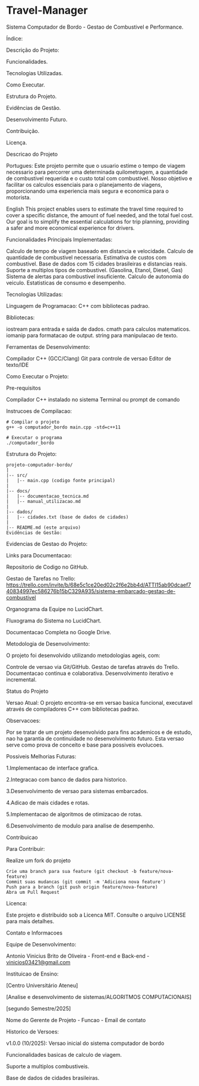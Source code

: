 # Travel-Manager



Sistema Computador de Bordo - Gestao de Combustivel e Performance.





Índice:





 Descrição do Projeto:

   Funcionalidades.
   
   Tecnologias Utilizadas.
   
   Como Executar.
   
   Estrutura do Projeto.
   
   Evidências de Gestão.
   
   Desenvolvimento Futuro.

   Contribuição.
   
   Licença.







Descricao do Projeto

Portugues:
Este projeto permite que o usuario estime o tempo de viagem necessario para percorrer uma determinada quilometragem, a quantidade de combustivel requerida e o custo total com combustivel.
Nosso objetivo e facilitar os calculos essenciais para o planejamento de viagens, proporcionando uma experiencia mais segura e economica para o motorista.



English
This project enables users to estimate the travel time required to cover a specific distance, the amount of fuel needed, and the total fuel cost.
Our goal is to simplify the essential calculations for trip planning, providing a safer and more economical experience for drivers.




Funcionalidades Principais Implementadas:

  Calculo de tempo de viagem baseado em distancia e velocidade.
  Calculo de quantidade de combustivel necessaria.
  Estimativa de custos com combustivel.
  Base de dados com 15 cidades brasileiras e distancias reais.
  Suporte a multiplos tipos de combustivel. (Gasolina, Etanol, Diesel, Gas)
  Sistema de alertas para combustivel insuficiente.
  Calculo de autonomia do veiculo.
  Estatisticas de consumo e desempenho.





Tecnologias Utilizadas:

Linguagem de Programacao:
C++ com bibliotecas padrao.




Bibliotecas:

  iostream para entrada e saida de dados.
  cmath para calculos matematicos.
  iomanip para formatacao de output.
  string para manipulacao de texto.

Ferramentas de Desenvolvimento:

  Compilador C++ (GCC/Clang)
  Git para controle de versao
  Editor de texto/IDE

Como Executar o Projeto:

 Pre-requisitos
 
   Compilador C++ instalado no sistema
   Terminal ou prompt de comando

Instrucoes de Compilacao:
 
    # Compilar o projeto
    g++ -o computador_bordo main.cpp -std=c++11

    # Executar o programa
    ./computador_bordo


Estrutura do Projeto:

    projeto-computador-bordo/
    |
    |-- src/
    |   |-- main.cpp (codigo fonte principal)
    |
    |-- docs/
    |   |-- documentacao_tecnica.md
    |   |-- manual_utilizacao.md
    |
    |-- dados/
    |   |-- cidades.txt (base de dados de cidades)
    |
    |-- README.md (este arquivo)
    Evidências de Gestão:


Evidencias de Gestao do Projeto:

 Links para Documentacao:
 
  Repositorio de Codigo no GitHub.
  
  Gestao de Tarefas no Trello: https://trello.com/invite/b/68e5c1ce20ed02c2f6e2bb4d/ATTI15ab90dcaef740834997ec586276b15bC329A935/sistema-embarcado-gestao-de-combustivel
  
  Organograma da Equipe no LucidChart.

  Fluxograma do Sistema no LucidChart.
  
  Documentacao Completa no Google Drive.



Metodologia de Desenvolvimento:

 O projeto foi desenvolvido utilizando metodologias ageis, com: 
 
  Controle de versao via Git/GitHub.
  Gestao de tarefas através do Trello.
  Documentacao continua e colaborativa.
  Desenvolvimento iterativo e incremental.


Status do Projeto

  Versao Atual:
  O projeto encontra-se em versao basica funcional, executavel através de compiladores C++ com bibliotecas padrao.


  Observacoes:

   Por se tratar de um projeto desenvolvido para fins academicos e de estudo, nao ha garantia de continuidade no desenvolvimento futuro. Esta versao serve como prova de conceito e base para possiveis evolucoes.
   

   Possiveis Melhorias Futuras:

   1.Implementacao de interface grafica.
   
   2.Integracao com banco de dados para historico.
   
   3.Desenvolvimento de versao para sistemas embarcados.
   
   4.Adicao de mais cidades e rotas.
   
   5.Implementacao de algoritmos de otimizacao de rotas.
   
   6.Desenvolvimento de modulo para analise de desempenho.



 Contribuicao

 Para Contribuir:
  
  Realize um fork do projeto

    Crie uma branch para sua feature (git checkout -b feature/nova-feature)
    Commit suas mudancas (git commit -m 'Adiciona nova feature')
    Push para a branch (git push origin feature/nova-feature)
    Abra um Pull Request
  

Licenca:

Este projeto e distribuido sob a Licenca MIT. Consulte o arquivo LICENSE para mais detalhes.

Contato e Informacoes

  Equipe de Desenvolvimento:
  
   Antonio Vinicius Brito de Oliveira - Front-end e Back-end - vinicios03421@gmail.com
   
  Instituicao de Ensino:

   [Centro Universitário Ateneu]
   
   [Analise e desenvolvimento de sistemas/ALGORITMOS COMPUTACIONAIS]
   
   [segundo Semestre/2025]
  
   Nome do Gerente de Projeto - Funcao - Email de contato
  
  Historico de Versoes:
  
 v1.0.0 (10/2025): Versao inicial do sistema computador de bordo
 
 Funcionalidades basicas de calculo de viagem.
 
 Suporte a multiplos combustiveis.
 
 Base de dados de cidades brasileiras.

